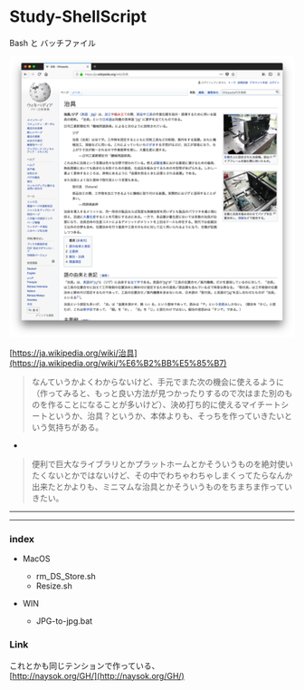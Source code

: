 # Study-ShellScript  

Bash と バッチファイル  

![photo](photo/Wiki-Jig.png)  

[https://ja.wikipedia.org/wiki/治具](https://ja.wikipedia.org/wiki/%E6%B2%BB%E5%85%B7)  


> なんていうかよくわからないけど、手元でまた次の機会に使えるように（作ってみると、もっと良い方法が見つかったりするので次はまた別のものを作ることになることが多いけど）、決め打ち的に使えるマイチートシートというか、治具？というか、本体よりも、そっちを作っていきたいという気持ちがある。

-

> 便利で巨大なライブラリとかプラットホームとかそういうものを絶対使いたくないとかではないけど、その中でわちゃわちゃしまくってたらなんか出来たとかよりも、ミニマムな治具とかそういうものをちまちま作っていきたい。


---  

---  

### index  

- MacOS  
  - rm_DS_Store.sh  
  - Resize.sh  

- WIN  
  - JPG-to-jpg.bat  


### Link  

これとかも同じテンションで作っている、  
[http://naysok.org/GH/](http://naysok.org/GH/)
